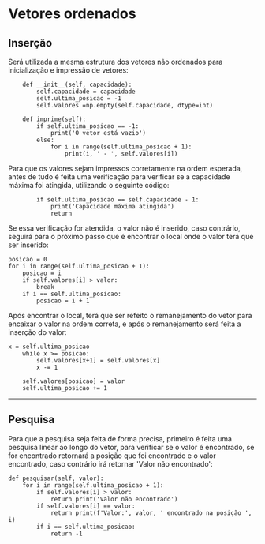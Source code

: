 # Vetores ordenados

## Inserção
Será utilizada a mesma estrutura dos vetores não ordenados para inicialização e impressão de vetores:

````doctest
    def __init__(self, capacidade):
        self.capacidade = capacidade
        self.ultima_posicao = -1
        self.valores =np.empty(self.capacidade, dtype=int)

    def imprime(self):
        if self.ultima_posicao == -1:
            print('O vetor está vazio')
        else:
            for i in range(self.ultima_posicao + 1):
                print(i, ' - ', self.valores[i])
````
Para que os valores sejam impressos corretamente na ordem esperada, antes de tudo é feita uma verificação para verificar se a capacidade máxima foi atingida, utilizando o seguinte código:
````doctest
        if self.ultima_posicao == self.capacidade - 1:
            print('Capacidade máxima atingida')
            return
````
Se essa verificação for atendida, o valor não é inserido, caso contrário, seguirá para o próximo passo que é encontrar o local onde o valor terá que ser inserido:
````doctest
posicao = 0
for i in range(self.ultima_posicao + 1):
    posicao = i
    if self.valores[i] > valor:
        break
    if i == self.ultima_posicao:
        posicao = i + 1
````
Após encontrar o local, terá que ser refeito o remanejamento do vetor para encaixar o valor na ordem correta, e após o remanejamento será feita a inserção do valor:
````doctest
x = self.ultima_posicao
    while x >= posicao:
        self.valores[x+1] = self.valores[x]
        x -= 1

    self.valores[posicao] = valor
    self.ultima_posicao += 1
````
---
## Pesquisa

Para que a pesquisa seja feita de forma precisa, primeiro é feita uma pesquisa linear ao longo do vetor, para verificar se o valor é encontrado, se for encontrado retornará a posição que foi encontrado e o valor encontrado, caso contrário irá retornar 'Valor não encontrado':
````doctest
def pesquisar(self, valor):
    for i in range(self.ultima_posicao + 1):
        if self.valores[i] > valor:
            return print('Valor não encontrado')
        if self.valores[i] == valor:
            return print(f'Valor:', valor, ' encontrado na posição ', i)
        if i == self.ultima_posicao:
            return -1
````